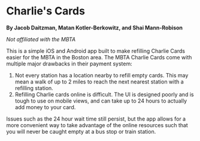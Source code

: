 # Charlie's Cards

**By Jacob Daitzman, Matan Kotler-Berkowitz, and Shai Mann-Robison**

_Not affiliated with the MBTA_

This is a simple iOS and Android app built to make refilling Charlie Cards easier for the MBTA in the Boston area. The MBTA Charlie Cards come with multiple major drawbacks in their payment system:

1. Not every station has a location nearby to refill empty cards. This may mean a walk of up to 2 miles to reach the next nearest station with a refilling station.
2. Refilling Charlie cards online is difficult. The UI is designed poorly and is tough to use on mobile views, and can take up to 24 hours to actually add money to your card.

Issues such as the 24 hour wait time still persist, but the app allows for a more convenient way to take advantage of the online resources such that you will never be caught empty at a bus stop or train station.
